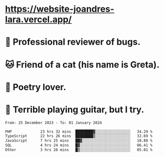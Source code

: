 # https://website-joandres-lara.vercel.app/
# 🐛 Professional reviewer of bugs.
# 🐱 Friend of a cat (his name is Greta).
# 📜 Poetry lover.
# 🎸 Terrible playing guitar, but I try.

<!--START_SECTION:waka-->

```txt
From: 25 December 2023 - To: 01 January 2024

PHP             23 hrs 32 mins  ████████▓░░░░░░░░░░░░░░░░   34.29 %
TypeScript      22 hrs 26 mins  ████████▒░░░░░░░░░░░░░░░░   32.69 %
JavaScript      7 hrs 25 mins   ██▓░░░░░░░░░░░░░░░░░░░░░░   10.80 %
SQL             4 hrs 24 mins   █▓░░░░░░░░░░░░░░░░░░░░░░░   06.41 %
Other           3 hrs 26 mins   █▒░░░░░░░░░░░░░░░░░░░░░░░   05.01 %
```

<!--END_SECTION:waka-->
